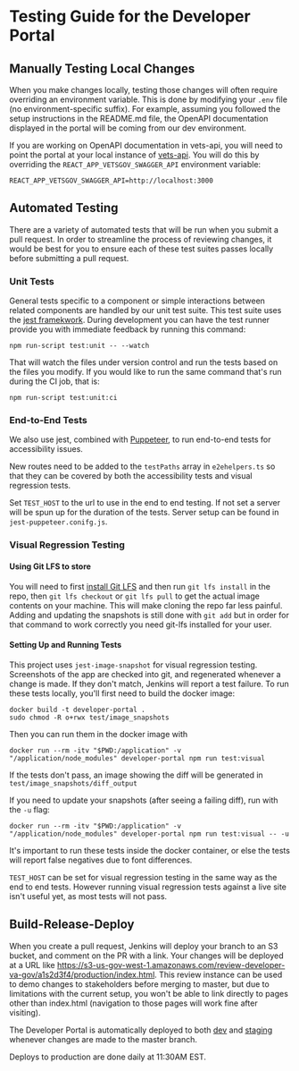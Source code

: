 # Testing Guide for the Developer Portal

## Manually Testing Local Changes

When you make changes locally, testing those changes will often require overriding an environment variable.
This is done by modifying your `.env` file (no environment-specific suffix). For example, assuming you
followed the setup instructions in the README.md file, the OpenAPI documentation displayed in the portal will
be coming from our dev environment.

If you are working on OpenAPI documentation in vets-api, you will need to point the portal at your local
instance of [vets-api](https://github.com/department-of-veterans-affairs/vets-api#base-setup). You will do
this by overriding the `REACT_APP_VETSGOV_SWAGGER_API` environment variable:
```
REACT_APP_VETSGOV_SWAGGER_API=http://localhost:3000
```

## Automated Testing

There are a variety of automated tests that will be run when you submit a pull request. In order to streamline
the process of reviewing changes, it would be best for you to ensure each of these test suites passes locally
before submitting a pull request.

### Unit Tests

General tests specific to a component or simple interactions between related components are handled by our
unit test suite. This test suite uses the [jest framekwork](https://jestjs.io/). During development you can
have the test runner provide you with immediate feedback by running this command:
```
npm run-script test:unit -- --watch
```

That will watch the files under version control and run the tests based on the files you modify. If you would
like to run the same command that's run during the CI job, that is:
```
npm run-script test:unit:ci
```


### End-to-End Tests

We also use jest, combined with [Puppeteer](https://github.com/GoogleChrome/puppeteer), to run end-to-end tests
for accessibility issues.

New routes need to be added to the `testPaths` array in `e2ehelpers.ts` so that they can be covered by both the accessibility tests and visual regression tests.

Set `TEST_HOST` to the url to use in the end to end testing. If not set a server will be spun up for the duration of the tests. Server setup can be found in `jest-puppeteer.conifg.js`.

### Visual Regression Testing

#### Using Git LFS to store 

You will need to first [install Git LFS](https://github.com/git-lfs/git-lfs/wiki/Installation) and then run `git lfs install` in the repo, then `git lfs checkout` or `git lfs pull` to get the actual image contents on your machine. This will make cloning the repo far less painful. Adding and updating the snapshots is still done with `git add` but in order for that command to work correctly you need git-lfs installed for your user.

#### Setting Up and Running Tests

This project uses `jest-image-snapshot` for visual regression testing. Screenshots of the app are checked into git, and regenerated whenever a change is made. If they don't match, Jenkins will report a test failure. To run these tests locally, you'll first need to build the docker image:
```
docker build -t developer-portal .
sudo chmod -R o+rwx test/image_snapshots
```

Then you can run them in the docker image with
```
docker run --rm -itv "$PWD:/application" -v "/application/node_modules" developer-portal npm run test:visual
```
If the tests don't pass, an image showing the diff will be generated in `test/image_snapshots/diff_output` 

If you need to update your snapshots (after seeing a failing diff), run with the `-u` flag:
```
docker run --rm -itv "$PWD:/application" -v "/application/node_modules" developer-portal npm run test:visual -- -u
```

It's important to run these tests inside the docker container, or else the tests will report false negatives due to font differences.

`TEST_HOST` can be set for visual regression testing in the same way as the end to end tests. However running visual regression tests against a live site isn't useful yet, as most tests will not pass.

## Build-Release-Deploy

When you create a pull request, Jenkins will deploy your branch to an S3 bucket, and comment on the PR with a link. Your changes will be deployed at a URL like https://s3-us-gov-west-1.amazonaws.com/review-developer-va-gov/a1s2d3f4/production/index.html. This review instance can be used to demo changes to stakeholders before merging to master, but due to limitations with the current setup, you won't be able to link directly to pages other than index.html (navigation to those pages will work fine after visiting).

The Developer Portal is automatically deployed to both [dev](https://dev-developer.va.gov/) and [staging](https://staging-developer.va.gov/) whenever changes are made to the master branch.

Deploys to production are done daily at 11:30AM EST.


